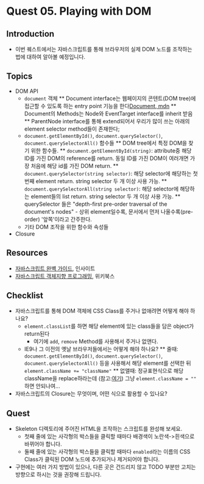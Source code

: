 # Quest 05. Playing with DOM


## Introduction
* 이번 퀘스트에서는 자바스크립트를 통해 브라우저의 실제 DOM 노드를 조작하는 법에 대하여 알아볼 예정입니다.

## Topics
* DOM API
  * `document` 객체
  ** Document interface는 웹페이지의 콘텐트(DOM tree)에 접근할 수 있도록 하는 entry point 기능을 한다[Document, mdn](https://developer.mozilla.org/en/docs/Web/API/Document)
  ** Document의 Methods는 Node와 EventTarget interface를 inherit 받음
  ** ParentNode interface를 통해 extend되어서 우리가 많이 쓰는 아래의 element selector method들이 존재한다;
  * `document.getElementById()`, `document.querySelector()`, `document.querySelectorAll()` 함수들
  ** DOM tree에서 특정 DOM을 찾기 위한 함수들. 
  ** `document.getElementById(string)`: attribute중 해당 ID를 가진 DOM의 reference를 return. 동일 ID를 가진 DOM이 여러개면 가장 처음에 해당 id를 가진 DOM return.
  ** `document.querySelector(string selector)`: 해당 selector에 해당하는 첫 번째 element return. string selector 두 개 이상 사용 가능.
  ** `document.querySelectorAll(string selector)`: 해당 selector에 해당하는 element들의 list return. string selector 두 개 이상 사용 가능.
  ** querySelector 들은 "depth-first pre-order traversal of the document's nodes" - 상위 element일수록, 문서에서 먼저 나올수록(pre-order) '앞쪽'이라고 간주한다.
  * 기타 DOM 조작을 위한 함수와 속성들
* Closure

## Resources
* [자바스크립트 완벽 가이드](http://www.yes24.com/24/Goods/8275120?Acode=101), 인사이트
* [자바스크립트 객체지향 프로그래밍](http://www.yes24.com/24/Goods/7276246?Acode=101), 위키북스

## Checklist
* 자바스크립트를 통해 DOM 객체에 CSS Class를 주거나 없애려면 어떻게 해야 하나요?
	* `element.classList`를 하면 해당 element에 있는 class들을 담은 object가 return된다
		* 여기에 `add`, `remove` Method를 사용해서 주거나 없앤다.
  * IE9나 그 이전의 옛날 브라우저들에서는 어떻게 해야 하나요?
	** 줄때: `document.getElementById()`, `document.querySelector()`, `document.querySelectorAll()` 등을 사용해서 해당 element를 선택한 뒤 `element.className += "className"`
	** 없앨때: 정규표현식으로 해당 className을 replace하라는데 (참고:[여기](http://stackoverflow.com/questions/195951/change-an-elements-class-with-javascript)) 그냥 `element.className = ""` 하면 안되나여...
* 자바스크립트의 Closure는 무엇이며, 어떤 식으로 활용할 수 있나요?

## Quest
* Skeleton 디렉토리에 주어진 HTML을 조작하는 스크립트를 완성해 보세요.
  * 첫째 줄에 있는 사각형의 박스들을 클릭할 때마다 배경색이 노란색->흰색으로 바뀌어야 합니다.
  * 둘째 줄에 있는 사각형의 박스들을 클릭할 때마다 `enabled`라는 이름의 CSS Class가 클릭된 DOM 노드에 추가되거나 제거되어야 합니다.
* 구현에는 여러 가지 방법이 있으나, 다른 곳은 건드리지 않고 TODO 부분만 고치는 방향으로 하시는 것을 권장해 드립니다.

